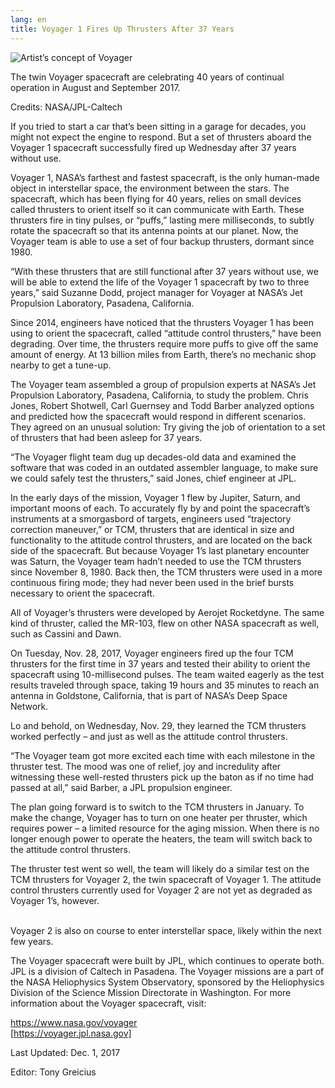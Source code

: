 ```yaml
---
lang: en
title: Voyager 1 Fires Up Thrusters After 37 Years
---
```


![Artist’s concept of Voyager]

The twin Voyager spacecraft are celebrating 40 years of continual operation in August and September 2017.

Credits: NASA/JPL-Caltech

If you tried to start a car that’s been sitting in a garage for decades, you might not expect the engine to respond. But a set of thrusters aboard the Voyager 1 spacecraft successfully fired up Wednesday after 37 years without use.

Voyager 1, NASA’s farthest and fastest spacecraft, is the only human-made object in interstellar space, the environment between the stars. The spacecraft, which has been flying for 40 years, relies on small devices called thrusters to orient itself so it can communicate with Earth. These thrusters fire in tiny pulses, or “puffs,” lasting mere milliseconds, to subtly rotate the spacecraft so that its antenna points at our planet. Now, the Voyager team is able to use a set of four backup thrusters, dormant since 1980.

“With these thrusters that are still functional after 37 years without use, we will be able to extend the life of the Voyager 1 spacecraft by two to three years,” said Suzanne Dodd, project manager for Voyager at NASA’s Jet Propulsion Laboratory, Pasadena, California.

Since 2014, engineers have noticed that the thrusters Voyager 1 has been using to orient the spacecraft, called “attitude control thrusters,” have been degrading. Over time, the thrusters require more puffs to give off the same amount of energy. At 13 billion miles from Earth, there’s no mechanic shop nearby to get a tune-up.

The Voyager team assembled a group of propulsion experts at NASA’s Jet Propulsion Laboratory, Pasadena, California, to study the problem. Chris Jones, Robert Shotwell, Carl Guernsey and Todd Barber analyzed options and predicted how the spacecraft would respond in different scenarios. They agreed on an unusual solution: Try giving the job of orientation to a set of thrusters that had been asleep for 37 years.

“The Voyager flight team dug up decades-old data and examined the software that was coded in an outdated assembler language, to make sure we could safely test the thrusters,” said Jones, chief engineer at JPL.

In the early days of the mission, Voyager 1 flew by Jupiter, Saturn, and important moons of each. To accurately fly by and point the spacecraft’s instruments at a smorgasbord of targets, engineers used “trajectory correction maneuver,” or TCM, thrusters that are identical in size and functionality to the attitude control thrusters, and are located on the back side of the spacecraft. But because Voyager 1’s last planetary encounter was Saturn, the Voyager team hadn’t needed to use the TCM thrusters since November 8, 1980. Back then, the TCM thrusters were used in a more continuous firing mode; they had never been used in the brief bursts necessary to orient the spacecraft.

All of Voyager’s thrusters were developed by Aerojet Rocketdyne. The same kind of thruster, called the MR-103, flew on other NASA spacecraft as well, such as Cassini and Dawn.

On Tuesday, Nov. 28, 2017, Voyager engineers fired up the four TCM thrusters for the first time in 37 years and tested their ability to orient the spacecraft using 10-millisecond pulses. The team waited eagerly as the test results traveled through space, taking 19 hours and 35 minutes to reach an antenna in Goldstone, California, that is part of NASA’s Deep Space Network.

Lo and behold, on Wednesday, Nov. 29, they learned the TCM thrusters worked perfectly – and just as well as the attitude control thrusters.

“The Voyager team got more excited each time with each milestone in the thruster test. The mood was one of relief, joy and incredulity after witnessing these well-rested thrusters pick up the baton as if no time had passed at all,” said Barber, a JPL propulsion engineer.  

The plan going forward is to switch to the TCM thrusters in January. To make the change, Voyager has to turn on one heater per thruster, which requires power – a limited resource for the aging mission. When there is no longer enough power to operate the heaters, the team will switch back to the attitude control thrusters.

The thruster test went so well, the team will likely do a similar test on the TCM thrusters for Voyager 2, the twin spacecraft of Voyager 1. The attitude control thrusters currently used for Voyager 2 are not yet as degraded as Voyager 1’s, however.  
 

Voyager 2 is also on course to enter interstellar space, likely within the next few years.

The Voyager spacecraft were built by JPL, which continues to operate both. JPL is a division of Caltech in Pasadena. The Voyager missions are a part of the NASA Heliophysics System Observatory, sponsored by the Heliophysics Division of the Science Mission Directorate in Washington. For more information about the Voyager spacecraft, visit:

<https://www.nasa.gov/voyager>  
[https://voyager.jpl.nasa.gov]

Last Updated: Dec. 1, 2017

Editor: Tony Greicius

  [Artist’s concept of Voyager]: https://www.nasa.gov/sites/default/files/thumbnails/image/pia21839-main.jpg
  [https://voyager.jpl.nasa.gov]: https://voyager.jpl.nasa.gov/
